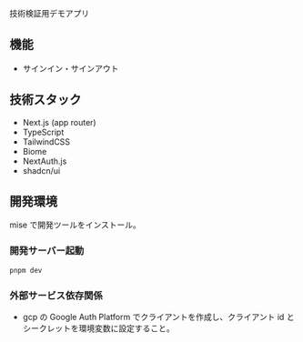 技術検証用デモアプリ

## 機能

- サインイン・サインアウト

## 技術スタック

- Next.js (app router)
- TypeScript
- TailwindCSS
- Biome
- NextAuth.js
- shadcn/ui

## 開発環境

mise で開発ツールをインストール。

### 開発サーバー起動

```bash
pnpm dev
```

### 外部サービス依存関係

- gcp の Google Auth Platform でクライアントを作成し、クライアント id とシークレットを環境変数に設定すること。
